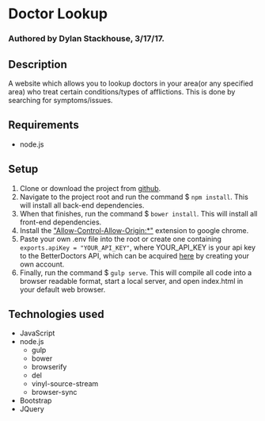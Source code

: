 
# Doctor Lookup

### Authored by Dylan Stackhouse, 3/17/17.

## Description
A website which allows you to lookup doctors in your area(or any specified area) who treat certain conditions/types of afflictions. This is done by searching for symptoms/issues.
## Requirements
* node.js
## Setup
1. Clone or download the project from [github](https://github.com/DylanCStack/doctor-lookup).
2. Navigate to the project root and run the command $ `npm install`. This will install all back-end dependencies.
3. When that finishes, run the command $ `bower install`. This will install all front-end dependencies.
4. Install the ["Allow-Control-Allow-Origin:\*"](https://chrome.google.com/webstore/detail/allow-control-allow-origi/nlfbmbojpeacfghkpbjhddihlkkiljbi/related?hl=en) extension to google chrome.
4. Paste your own .env file into the root or create one containing `exports.apiKey = "YOUR_API_KEY"`, where YOUR_API_KEY is your api key to the BetterDoctors API, which can be acquired [here](https://developer.betterdoctor.com/) by creating your own account.
5. Finally, run the command $ `gulp serve`. This will compile all code into a browser readable format, start a local server, and open index.html in your default web browser.
## Technologies used
* JavaScript
* node.js
  * gulp
  * bower
  * browserify
  * del
  * vinyl-source-stream
  * browser-sync
* Bootstrap
* JQuery
